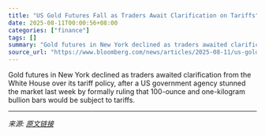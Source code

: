 ```yaml
---
title: "US Gold Futures Fall as Traders Await Clarification on Tariffs"
date: 2025-08-11T00:00:56+08:00
categories: ["finance"]
tags: []
summary: "Gold futures in New York declined as traders awaited clarification from the White House over its tariff policy, after a US government agency stunned the market last week by formally ruling that 100-ou"
source_url: "https://www.bloomberg.com/news/articles/2025-08-11/us-gold-futures-steady-as-traders-await-claification-on-tariffs"
---
```


Gold futures in New York declined as traders awaited clarification from the White House over its tariff policy, after a US government agency stunned the market last week by formally ruling that 100-ounce and one-kilogram bullion bars would be subject to tariffs.

---

*来源: [原文链接](https://www.bloomberg.com/news/articles/2025-08-11/us-gold-futures-steady-as-traders-await-claification-on-tariffs)*
